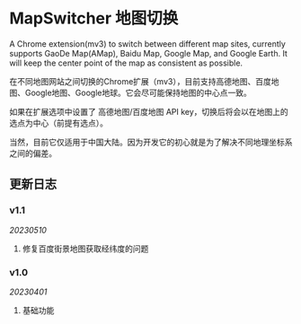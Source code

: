 # MapSwitcher 地图切换

A Chrome extension(mv3) to switch between different map sites, currently supports GaoDe Map(AMap), Baidu Map, Google
Map,
and Google Earth. It will keep the center point of the map as consistent as possible.

在不同地图网站之间切换的Chrome扩展（mv3），目前支持高德地图、百度地图、Google地图、Google地球。它会尽可能保持地图的中心点一致。

如果在扩展选项中设置了 高德地图/百度地图 API key，切换后将会以在地图上的选点为中心（前提有选点）。

当然，目前它仅适用于中国大陆。因为开发它的初心就是为了解决不同地理坐标系之间的偏差。

## 更新日志

### v1.1

*20230510*

1. 修复百度街景地图获取经纬度的问题

### v1.0

*20230401*

1. 基础功能